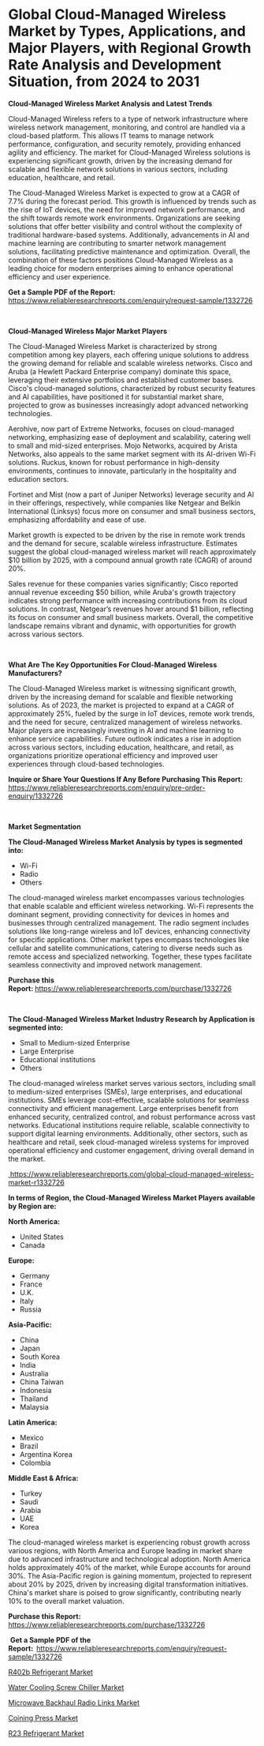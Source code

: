 <p><h1>Global Cloud-Managed Wireless Market by Types, Applications, and Major Players, with Regional Growth Rate Analysis and Development Situation, from 2024 to 2031</h1></p><p><strong>Cloud-Managed Wireless Market Analysis and Latest Trends</strong></p>
<p><p>Cloud-Managed Wireless refers to a type of network infrastructure where wireless network management, monitoring, and control are handled via a cloud-based platform. This allows IT teams to manage network performance, configuration, and security remotely, providing enhanced agility and efficiency. The market for Cloud-Managed Wireless solutions is experiencing significant growth, driven by the increasing demand for scalable and flexible network solutions in various sectors, including education, healthcare, and retail. </p><p>The Cloud-Managed Wireless Market is expected to grow at a CAGR of 7.7% during the forecast period. This growth is influenced by trends such as the rise of IoT devices, the need for improved network performance, and the shift towards remote work environments. Organizations are seeking solutions that offer better visibility and control without the complexity of traditional hardware-based systems. Additionally, advancements in AI and machine learning are contributing to smarter network management solutions, facilitating predictive maintenance and optimization. Overall, the combination of these factors positions Cloud-Managed Wireless as a leading choice for modern enterprises aiming to enhance operational efficiency and user experience.</p></p>
<p><strong>Get a Sample PDF of the Report:&nbsp;</strong> <a href="https://www.reliableresearchreports.com/enquiry/request-sample/1332726?utm_campaign=9&utm_medium=2&utm_source=Github&utm_content=ia&utm_term=03102024&utm_id=cloud-managed-wireless">https://www.reliableresearchreports.com/enquiry/request-sample/1332726</a></p>
<p>&nbsp;</p>
<p><strong>Cloud-Managed Wireless Major Market Players</strong></p>
<p><p>The Cloud-Managed Wireless Market is characterized by strong competition among key players, each offering unique solutions to address the growing demand for reliable and scalable wireless networks. Cisco and Aruba (a Hewlett Packard Enterprise company) dominate this space, leveraging their extensive portfolios and established customer bases. Cisco's cloud-managed solutions, characterized by robust security features and AI capabilities, have positioned it for substantial market share, projected to grow as businesses increasingly adopt advanced networking technologies.</p><p>Aerohive, now part of Extreme Networks, focuses on cloud-managed networking, emphasizing ease of deployment and scalability, catering well to small and mid-sized enterprises. Mojo Networks, acquired by Arista Networks, also appeals to the same market segment with its AI-driven Wi-Fi solutions. Ruckus, known for robust performance in high-density environments, continues to innovate, particularly in the hospitality and education sectors.</p><p>Fortinet and Mist (now a part of Juniper Networks) leverage security and AI in their offerings, respectively, while companies like Netgear and Belkin International (Linksys) focus more on consumer and small business sectors, emphasizing affordability and ease of use.</p><p>Market growth is expected to be driven by the rise in remote work trends and the demand for secure, scalable wireless infrastructure. Estimates suggest the global cloud-managed wireless market will reach approximately $10 billion by 2025, with a compound annual growth rate (CAGR) of around 20%. </p><p>Sales revenue for these companies varies significantly; Cisco reported annual revenue exceeding $50 billion, while Aruba's growth trajectory indicates strong performance with increasing contributions from its cloud solutions. In contrast, Netgear’s revenues hover around $1 billion, reflecting its focus on consumer and small business markets. Overall, the competitive landscape remains vibrant and dynamic, with opportunities for growth across various sectors.</p></p>
<p>&nbsp;</p>
<p><strong>What Are The Key Opportunities For Cloud-Managed Wireless Manufacturers?</strong></p>
<p><p>The Cloud-Managed Wireless market is witnessing significant growth, driven by the increasing demand for scalable and flexible networking solutions. As of 2023, the market is projected to expand at a CAGR of approximately 25%, fueled by the surge in IoT devices, remote work trends, and the need for secure, centralized management of wireless networks. Major players are increasingly investing in AI and machine learning to enhance service capabilities. Future outlook indicates a rise in adoption across various sectors, including education, healthcare, and retail, as organizations prioritize operational efficiency and improved user experiences through cloud-based technologies.</p></p>
<p><strong>Inquire or Share Your Questions If Any Before Purchasing This Report:</strong> <a href="https://www.reliableresearchreports.com/enquiry/pre-order-enquiry/1332726?utm_campaign=9&utm_medium=2&utm_source=Github&utm_content=ia&utm_term=03102024&utm_id=cloud-managed-wireless">https://www.reliableresearchreports.com/enquiry/pre-order-enquiry/1332726</a></p>
<p>&nbsp;</p>
<p><strong>Market Segmentation</strong></p>
<p><strong>The Cloud-Managed Wireless Market Analysis by types is segmented into:</strong></p>
<p><ul><li>Wi-Fi</li><li>Radio</li><li>Others</li></ul></p>
<p><p>The cloud-managed wireless market encompasses various technologies that enable scalable and efficient wireless networking. Wi-Fi represents the dominant segment, providing connectivity for devices in homes and businesses through centralized management. The radio segment includes solutions like long-range wireless and IoT devices, enhancing connectivity for specific applications. Other market types encompass technologies like cellular and satellite communications, catering to diverse needs such as remote access and specialized networking. Together, these types facilitate seamless connectivity and improved network management.</p></p>
<p><strong>Purchase this Report:&nbsp;</strong><a href="https://www.reliableresearchreports.com/purchase/1332726?utm_campaign=9&utm_medium=2&utm_source=Github&utm_content=ia&utm_term=03102024&utm_id=cloud-managed-wireless">https://www.reliableresearchreports.com/purchase/1332726</a></p>
<p>&nbsp;</p>
<p><strong>The Cloud-Managed Wireless Market Industry Research by Application is segmented into:</strong></p>
<p><ul><li>Small to Medium-sized Enterprise</li><li>Large Enterprise</li><li>Educational institutions</li><li>Others</li></ul></p>
<p><p>The cloud-managed wireless market serves various sectors, including small to medium-sized enterprises (SMEs), large enterprises, and educational institutions. SMEs leverage cost-effective, scalable solutions for seamless connectivity and efficient management. Large enterprises benefit from enhanced security, centralized control, and robust performance across vast networks. Educational institutions require reliable, scalable connectivity to support digital learning environments. Additionally, other sectors, such as healthcare and retail, seek cloud-managed wireless systems for improved operational efficiency and customer engagement, driving overall demand in the market.</p></p>
<p><a href="https://www.reliableresearchreports.com/global-cloud-managed-wireless-market-r1332726?utm_campaign=9&utm_medium=2&utm_source=Github&utm_content=ia&utm_term=03102024&utm_id=cloud-managed-wireless">&nbsp;https://www.reliableresearchreports.com/global-cloud-managed-wireless-market-r1332726</a></p>
<p><strong>In terms of Region, the Cloud-Managed Wireless Market Players available by Region are:</strong></p>
<p>
    <p> <strong> North America: </strong>
        <ul>
            <li>United States</li>
            <li>Canada</li>
        </ul>
        </p> 
    <p> <strong> Europe: </strong>
        <ul>
            <li>Germany</li>
            <li>France</li>
            <li>U.K.</li>
            <li>Italy</li>
            <li>Russia</li>
        </ul>
        </p> 
    <p> <strong> Asia-Pacific: </strong>
        <ul>
            <li>China</li>
            <li>Japan</li>
            <li>South Korea</li>
            <li>India</li>
            <li>Australia</li>
            <li>China Taiwan</li>
            <li>Indonesia</li>
            <li>Thailand</li>
            <li>Malaysia</li>
        </ul>
        </p> 
    <p> <strong> Latin America: </strong>
        <ul>
            <li>Mexico</li>
            <li>Brazil</li>
            <li>Argentina Korea</li>
            <li>Colombia</li>
        </ul>
        </p> 
    <p> <strong> Middle East & Africa: </strong>
        <ul>
            <li>Turkey</li>
            <li>Saudi</li>
            <li>Arabia</li>
            <li>UAE</li>
            <li>Korea</li>
        </ul>
    </p>
    </p>
<p><p>The cloud-managed wireless market is experiencing robust growth across various regions, with North America and Europe leading in market share due to advanced infrastructure and technological adoption. North America holds approximately 40% of the market, while Europe accounts for around 30%. The Asia-Pacific region is gaining momentum, projected to represent about 20% by 2025, driven by increasing digital transformation initiatives. China's market share is poised to grow significantly, contributing nearly 10% to the overall market valuation.</p></p>
<p><strong>Purchase this Report: </strong><a href="https://www.reliableresearchreports.com/purchase/1332726?utm_campaign=9&utm_medium=2&utm_source=Github&utm_content=ia&utm_term=03102024&utm_id=cloud-managed-wireless">https://www.reliableresearchreports.com/purchase/1332726</a></p>
<p>&nbsp;<strong>Get a Sample PDF of the Report:&nbsp;&nbsp;</strong><a href="https://www.reliableresearchreports.com/enquiry/request-sample/1332726?utm_campaign=9&utm_medium=2&utm_source=Github&utm_content=ia&utm_term=03102024&utm_id=cloud-managed-wireless">https://www.reliableresearchreports.com/enquiry/request-sample/1332726</a></p>
<p><strong></strong></p>
<p><p><a href="https://www.linkedin.com/pulse/global-perspectives-r402b-refrigerant-market-trends-forecast-ietbe?trackingId=RLZ%2Fa%2BToQAOAN%2FA4Bl6LvQ%3D%3D&utm_campaign=9&utm_medium=2&utm_source=Github&utm_content=ia&utm_term=03102024&utm_id=cloud-managed-wireless">R402b Refrigerant Market</a></p><p><a href="https://github.com/AfsanaMia652/Market-Research-Report-List-1/blob/main/water-cooling-screw-chiller-market.md?utm_campaign=9&utm_medium=2&utm_source=Github&utm_content=ia&utm_term=03102024&utm_id=cloud-managed-wireless">Water Cooling Screw Chiller Market</a></p><p><a href="https://github.com/AshikRahman665/Market-Research-Report-List-1/blob/main/microwave-backhaul-radio-links-market.md?utm_campaign=9&utm_medium=2&utm_source=Github&utm_content=ia&utm_term=03102024&utm_id=cloud-managed-wireless">Microwave Backhaul Radio Links Market</a></p><p><a href="https://www.linkedin.com/pulse/strategic-roadmap-global-coining-press-market-insights-so3lf?trackingId=1impKTnKQbWEE42AvUyocg%3D%3D&utm_campaign=9&utm_medium=2&utm_source=Github&utm_content=ia&utm_term=03102024&utm_id=cloud-managed-wireless">Coining Press Market</a></p><p><a href="https://www.linkedin.com/pulse/r23-refrigerant-market-trends-strategic-insights-2024-2031-hashub-yjuif?trackingId=1JI96qz1SR6Z7LIO9RPphA%3D%3D&utm_campaign=9&utm_medium=2&utm_source=Github&utm_content=ia&utm_term=03102024&utm_id=cloud-managed-wireless">R23 Refrigerant Market</a></p></p>